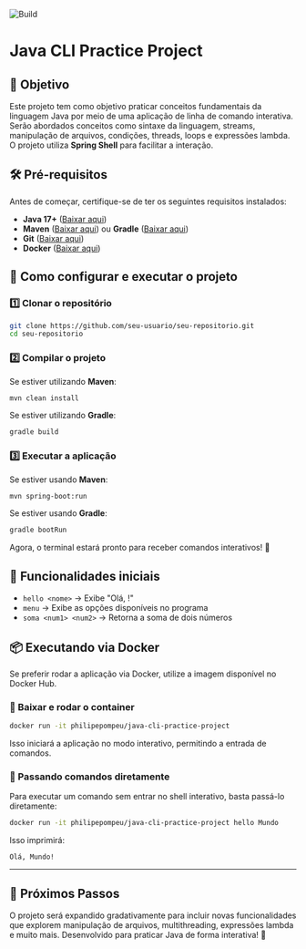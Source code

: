 ![Build](https://github.com/philipepompeu/java-cli-practice-project/actions/workflows/ci.yml/badge.svg)

# Java CLI Practice Project

## 📌 Objetivo
Este projeto tem como objetivo praticar conceitos fundamentais da linguagem Java por meio de uma aplicação de linha de comando interativa. Serão abordados conceitos como sintaxe da linguagem, streams, manipulação de arquivos, condições, threads, loops e expressões lambda. O projeto utiliza **Spring Shell** para facilitar a interação.

## 🛠️ Pré-requisitos
Antes de começar, certifique-se de ter os seguintes requisitos instalados:

- **Java 17+** ([Baixar aqui](https://adoptopenjdk.net/))
- **Maven** ([Baixar aqui](https://maven.apache.org/download.cgi)) ou **Gradle** ([Baixar aqui](https://gradle.org/install/))
- **Git** ([Baixar aqui](https://git-scm.com/downloads))
- **Docker** ([Baixar aqui](https://www.docker.com/get-started/))

## 🚀 Como configurar e executar o projeto

### 1️⃣ Clonar o repositório
```sh
git clone https://github.com/seu-usuario/seu-repositorio.git
cd seu-repositorio
```

### 2️⃣ Compilar o projeto
Se estiver utilizando **Maven**:
```sh
mvn clean install
```

Se estiver utilizando **Gradle**:
```sh
gradle build
```

### 3️⃣ Executar a aplicação
Se estiver usando **Maven**:
```sh
mvn spring-boot:run
```

Se estiver usando **Gradle**:
```sh
gradle bootRun
```

Agora, o terminal estará pronto para receber comandos interativos! 🎯

## 📜 Funcionalidades iniciais

- `hello <nome>` → Exibe "Olá, <nome>!"
- `menu` → Exibe as opções disponíveis no programa
- `soma <num1> <num2>` → Retorna a soma de dois números

## 📦 Executando via Docker
Se preferir rodar a aplicação via Docker, utilize a imagem disponível no Docker Hub.

### 🔹 Baixar e rodar o container
```sh
docker run -it philipepompeu/java-cli-practice-project
```

Isso iniciará a aplicação no modo interativo, permitindo a entrada de comandos.

### 🔹 Passando comandos diretamente
Para executar um comando sem entrar no shell interativo, basta passá-lo diretamente:
```sh
docker run -it philipepompeu/java-cli-practice-project hello Mundo
```

Isso imprimirá:
```
Olá, Mundo!
```

---
## 📌 Próximos Passos
O projeto será expandido gradativamente para incluir novas funcionalidades que explorem manipulação de arquivos, multithreading, expressões lambda e muito mais.
Desenvolvido para praticar Java de forma interativa! 🚀

